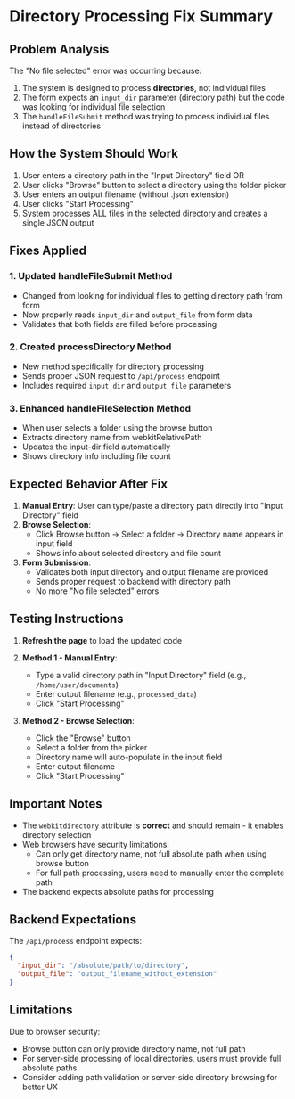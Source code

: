 # Directory Processing Fix Summary

## Problem Analysis
The "No file selected" error was occurring because:
1. The system is designed to process **directories**, not individual files
2. The form expects an `input_dir` parameter (directory path) but the code was looking for individual file selection
3. The `handleFileSubmit` method was trying to process individual files instead of directories

## How the System Should Work
1. User enters a directory path in the "Input Directory" field OR
2. User clicks "Browse" button to select a directory using the folder picker
3. User enters an output filename (without .json extension)
4. User clicks "Start Processing"
5. System processes ALL files in the selected directory and creates a single JSON output

## Fixes Applied

### 1. Updated handleFileSubmit Method
- Changed from looking for individual files to getting directory path from form
- Now properly reads `input_dir` and `output_file` from form data
- Validates that both fields are filled before processing

### 2. Created processDirectory Method
- New method specifically for directory processing
- Sends proper JSON request to `/api/process` endpoint
- Includes required `input_dir` and `output_file` parameters

### 3. Enhanced handleFileSelection Method
- When user selects a folder using the browse button
- Extracts directory name from webkitRelativePath
- Updates the input-dir field automatically
- Shows directory info including file count

## Expected Behavior After Fix

1. **Manual Entry**: User can type/paste a directory path directly into "Input Directory" field
2. **Browse Selection**: 
   - Click Browse button → Select a folder → Directory name appears in input field
   - Shows info about selected directory and file count
3. **Form Submission**: 
   - Validates both input directory and output filename are provided
   - Sends proper request to backend with directory path
   - No more "No file selected" errors

## Testing Instructions

1. **Refresh the page** to load the updated code
2. **Method 1 - Manual Entry**:
   - Type a valid directory path in "Input Directory" field (e.g., `/home/user/documents`)
   - Enter output filename (e.g., `processed_data`)
   - Click "Start Processing"

3. **Method 2 - Browse Selection**:
   - Click the "Browse" button
   - Select a folder from the picker
   - Directory name will auto-populate in the input field
   - Enter output filename
   - Click "Start Processing"

## Important Notes

- The `webkitdirectory` attribute is **correct** and should remain - it enables directory selection
- Web browsers have security limitations:
  - Can only get directory name, not full absolute path when using browse button
  - For full path processing, users need to manually enter the complete path
- The backend expects absolute paths for processing

## Backend Expectations

The `/api/process` endpoint expects:
```json
{
  "input_dir": "/absolute/path/to/directory",
  "output_file": "output_filename_without_extension"
}
```

## Limitations

Due to browser security:
- Browse button can only provide directory name, not full path
- For server-side processing of local directories, users must provide full absolute paths
- Consider adding path validation or server-side directory browsing for better UX